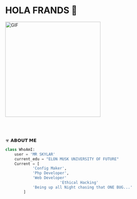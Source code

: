 # HOLA FRANDS 👋

<div align="left">
<img hight="300" width="300" alt="GIF" align="center" src="https://c.tenor.com/OMDSFr1PLZcAAAAS/dogix-cheems.gif">
</div>

</br>
</br>
</br>


☣ 𝗔𝗕𝗢𝗨𝗧 𝗠𝗘
```python
class WhoAmI:
	user = 'MR SKYLAR'
   	current_edu = "ELON MUSK UNIVERSITY OF FUTURE"
   	Current = [
   			'Config Maker',
   			'Php Developer',
   			'Web Developer'
                        'Ethical Hacking'
   			'Being up all Night chasing that ONE BUG...'
   		]
   ```
  
